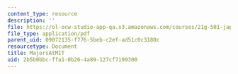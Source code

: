 ```yaml
---
content_type: resource
description: ''
file: https://ol-ocw-studio-app-qa.s3.amazonaws.com/courses/21g-501-japanese-i-fall-2019/2b5b0bbcffa10b264a89127cf7199300_MIT21g_501f19_MajorsAtMIT.pdf
file_type: application/pdf
parent_uid: 09072135-f776-5beb-c2ef-ad51c0c3180c
resourcetype: Document
title: MajorsAtMIT
uid: 2b5b0bbc-ffa1-0b26-4a89-127cf7199300
---
```

